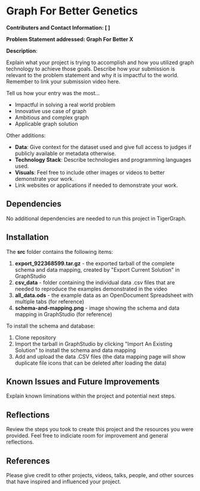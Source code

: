 # Graph For Better Genetics
**Contributers and Contact Information: [ ]**

**Problem Statement addressed: Graph For Better X**

**Description**: 

Explain what your project is trying to accomplish and how you utilized graph technology to achieve those goals. 
Describe how your submission is relevant to the problem statement and why it is impactful to the world. Remember to link your submission video here. 

Tell us how your entry was the most...					

- Impactful in solving a real world problem 
- Innovative use case of graph
- Ambitious and complex graph
- Applicable graph solution 

Other additions: 

 - **Data**: Give context for the dataset used and give full access to judges if publicly available or metadata otherwise. 
 - **Technology Stack**: Describe technologies and programming languages used. 
 - **Visuals**: Feel free to include other images or videos to better demonstrate your work.
 - Link websites or applications if needed to demonstrate your work. 

## Dependencies

No additional dependencies are needed to run this project in TigerGraph. 

## Installation
The **src** folder contains the following items:
1. **export_922368599.tar.gz** - the exported tarball of the complete schema and data mapping, created by "Export Current Solution" in GraphStudio
2. **csv_data** - folder containing the individual data .csv files that are needed to reproduce the examples demonstrated in the video
3. **all_data.ods** - the example data as an OpenDocument Spreadsheet with multiple tabs (for reference)
4. **schema-and-mapping.png** - image showing the schema and data mapping in GraphStudio (for reference)

To install the schema and database:
1. Clone repository
2. Import the tarball in GraphStudio by clicking "Import An Existing Solution" to install the schema and data mapping
3. Add and upload the data .CSV files (the data mapping page will show duplicate file icons that can be deleted after loading the data)

## Known Issues and Future Improvements

Explain known liminations within the project and potential next steps. 

## Reflections

Review the steps you took to create this project and the resources you were provided. Feel free to indiciate room for improvement and general reflections.

## References

Please give credit to other projects, videos, talks, people, and other sources that have inspired and influenced your project. 

